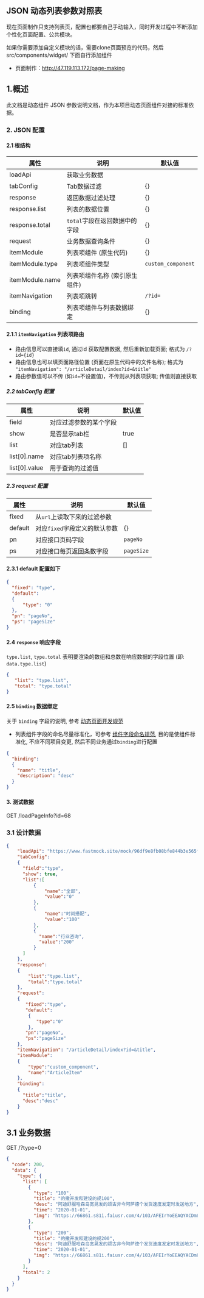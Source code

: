## JSON 动态列表参数对照表
现在页面制作只支持列表页，配置也都要自己手动输入，同时开发过程中不断添加个性化页面配置、公共模块。
>
如果你需要添加自定义模块的话，需要clone页面预览的代码，然后src/components/widget/ 下面自行添加组件
>
- 页面制作：http://47.119.113.172/page-making

## 1.概述
此文档是动态组件 JSON 参数说明文档，作为本项目动态页面组件对接的标准依据。

### 2. JSON 配置

#### 2.1 根结构

| 属性            | 说明                                | 默认值   |
| --------------- | ---------------------------------- | -------- |
| loadApi         | 获取业务数据                        |          |
| tabConfig       | Tab数据过滤                         | {}      |
| response        | 返回数据过滤处理                    |  {}      |
| response.list   | 列表的数据位置                      |  {}      |
| response.total  | `total`字段在返回数据中的字段       |  {}      |
| request         | 业务数据查询条件                    |  {}      |
| itemModule      | 列表项组件 (原生代码)                |  {}      |
| itemModule.type | 列表项组件类型                      |  `custom_component` |
| itemModule.name | 列表项组件名称 (索引原生组件)        |          |
| itemNavigation  | 列表项跳转                          |  `/?id=` |
| binding         | 列表项组件与列表数据绑定             | {}       |

#### 2.1.1  `itemNavigation` 列表项路由
- 路由信息可以直接填`id`, 通过id 获取配置数据, 然后重新加载页面; 格式为 `/?id={id}`
- 路由信息也可以填页面路径位置 (页面在原生代码中的文件名称); 格式为 `"itemNavigation": "/articleDetail/index?id=&title"`
- 路由参数值可以不传 (如`id=`不设置值)，不传则从列表项获取; 传值则直接获取

##### 2.2 tabConfig 配置

| 属性            | 说明                                | 默认值   |
| --------------- | ---------------------------------- | -------- |
| field           | 对应过滤参数的某个字段               |         |
| show            | 是否显示tab栏                       |  true  |
| list            | 对应tab列表                         | []     |
| list[0].name    | 对应tab列表项名称                   |        |
| list[0].value   | 用于查询的过滤值                     |        |

##### 2.3 request 配置

| 属性           | 说明                               | 默认值   |
| -------------- | --------------------------------- | -------- |
| fixed          | 从`url`上读取下来的过滤参数         |          |
| default        | 对应`fixed`字段定义的默认参数       | {}       |
| pn             | 对应接口页码字段                   |  `pageNo` |
| ps             | 对应接口每页返回条数字段            | `pageSize` |

#### 2.3.1 default 配置如下
```json
{
  "fixed": "type",
  "default": 
  {
      "type": "0"
  },
  "pn": "pageNo",
  "ps": "pageSize"
}
```

#### 2.4 `response` 响应字段
`type.list`, `type.total` 表明要渲染的数组和总数在响应数据的字段位置 (即: `data.type.list`)
```json
{
   "list": "type.list",
   "total": "type.total"
}
```

#### 2.5 `binding` 数据绑定
关于 `binding` 字段的说明, 参考 [动态页面开发规范](./动态页面开发规范.md)
- 列表组件字段的命名尽量标准化，可参考 [组件字段命名规范](./组件字段命名规范.md), 目的是使组件标准化, 不应不同项目变更, 然后不同业务通过`binding`进行配置

```json
{
  "binding":
  {
    "name": "title",
    "description": "desc"
  }
}
```

#### 3. 测试数据
GET /loadPageInfo?id=68

### 3.1 设计数据
```json
{
    "loadApi": "https://www.fastmock.site/mock/96df9e8fb08bfe844b3e565f5a3206fe/test/api/pub/getList",
    "tabConfig":
    {
      "field":"type",
      "show": true,
      "list":[
          {
              "name":"全部",
              "value":"0"
          },
          {
              "name":"时尚搭配",
              "value":"100"
          },
          {
            "name":"行业咨询",
            "value":"200"
          }
      ]
    },
    "response":
    {
        "list":"type.list",
        "total":"type.total"
    },
    "request":
    {
       "fixed":"type",
       "default":
        {
           "type":"0"
        },
       "pn":"pageNo",
       "ps":"pageSize"
    },
    "itemNavigation": "/articleDetail/index?id=&title",
    "itemModule":
    {
        "type":"custom_component",
        "name":"ArticleItem"
    },
    "binding": 
    {
      "title":"title",
      "desc":"desc"
    }
}
```

## 3.1 业务数据
GET /?type=0

```json
{
  "code": 200,
  "data": {
    "type": {
      "list": [
        {
          "type": "100",
          "title": "的撒开发和建设的规100",
          "desc": "阿迪舒服哈森岛宽晃发的颂古非今阿萨德个发货速度发定时发送地方",
          "time": "2020-01-01",
          "img": "https://66861.s81i.faiusr.com/4/103/AFEIrYoEEAQYACDm84HWBSiN0KWQAjCKAjjHAUBn.png"
        },
        {
          "type": "200",
          "title": "的撒开发和建设的规200",
          "desc": "阿迪舒服哈森岛宽晃发的颂古非今阿萨德个发货速度发定时发送地方",
          "time": "2020-01-01",
          "img": "https://66861.s81i.faiusr.com/4/103/AFEIrYoEEAQYACDm84HWBSiN0KWQAjCKAjjHAUBn.png"
        }
      ],
      "total": 2
    }
  }
}
```